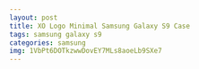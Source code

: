 ```yaml
---
layout: post
title: XO Logo Minimal Samsung Galaxy S9 Case
tags: samsung galaxy s9
categories: samsung
img: 1VbPt6DOTkzwwDovEY7MLs8aoeLb9SXe7
---
```


